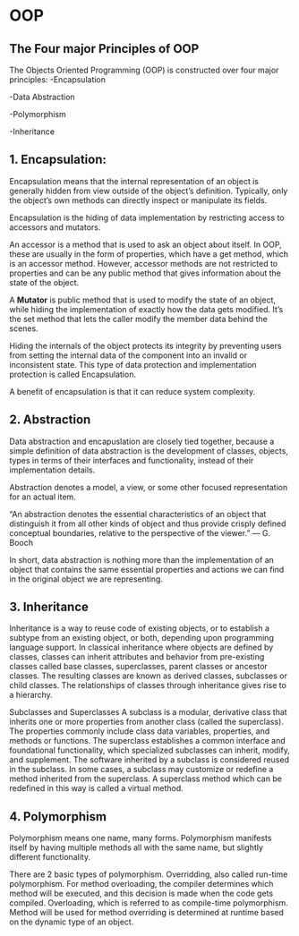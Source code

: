 # OOP


## The Four major Principles of OOP


The Objects Oriented Programming (OOP) is constructed over four major principles:
-Encapsulation


-Data Abstraction


-Polymorphism


-Inheritance


## 1. Encapsulation:


Encapsulation means that the internal representation of an object is generally hidden from view outside of the object’s definition. Typically, only the object’s own methods can directly inspect or manipulate its fields.

Encapsulation is the hiding of data implementation by restricting access to accessors and mutators.

An accessor is a method that is used to ask an object about itself. In OOP, these are usually in the form of properties, which have a get method, which is an accessor method. However, accessor methods are not restricted to properties and can be any public method that gives information about the state of the object.

A **Mutator** is public method that is used to modify the state of an object, while hiding the implementation of exactly how the data gets modified. It’s the set method that lets the caller modify the member data behind the scenes.

Hiding the internals of the object protects its integrity by preventing users from setting the internal data of the component into an invalid or inconsistent state. This type of data protection and implementation protection is called Encapsulation.

A benefit of encapsulation is that it can reduce system complexity.

## 2. Abstraction


Data abstraction and encapuslation are closely tied together, because a simple definition of data abstraction is the development of classes, objects, types in terms of their interfaces and functionality, instead of their implementation details. 


Abstraction denotes a model, a view, or some other focused representation for an actual item.

“An abstraction denotes the essential characteristics of an object that distinguish it from all other kinds of object and thus provide crisply defined conceptual boundaries, relative to the perspective of the viewer.” — G. Booch

In short, data abstraction is nothing more than the implementation of an object that contains the same essential properties and actions we can find in the original object we are representing.

## 3. Inheritance


Inheritance is a way to reuse code of existing objects, or to establish a subtype from an existing object, or both, depending upon programming language support. In classical inheritance where objects are defined by classes, classes can inherit attributes and behavior from pre-existing classes called base classes, superclasses, parent classes or ancestor classes. The resulting classes are known as derived classes, subclasses or child classes. The relationships of classes through inheritance gives rise to a hierarchy.

Subclasses and Superclasses
A subclass is a modular, derivative class that inherits one or more properties from another class (called the superclass). The properties commonly include class data variables, properties, and methods or functions. The superclass establishes a common interface and foundational functionality, which specialized subclasses can inherit, modify, and supplement. The software inherited by a subclass is considered reused in the subclass.
In some cases, a subclass may customize or redefine a method inherited from the superclass. A superclass method which can be redefined in this way is called a virtual method.

## 4. Polymorphism
Polymorphism means one name, many forms. Polymorphism manifests itself by having multiple methods all with the same name, but slightly different functionality.


There are 2 basic types of polymorphism.
Overridding, also called run-time polymorphism. For method overloading, the compiler determines which method will be executed, and this decision is made when the code gets compiled.
Overloading, which is referred to as compile-time polymorphism. Method will be used for method overriding is determined at runtime based on the dynamic type of an object.
